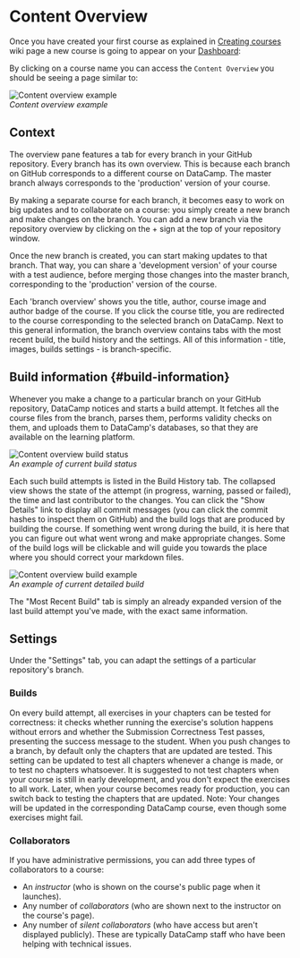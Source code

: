 # Content Overview

Once you have created your first course as explained in [Creating courses](/courses/README.md) wiki page a new course is going to appear on your [Dashboard](/interface/dashboard.md):


By clicking on a course name you can access the `Content Overview` you should be seeing a page similar to:

![Content overview example](/images/interface/content-overview.png)  
*Content overview example*

## Context

The overview pane features a tab for every branch in your GitHub repository. Every branch has its own overview. This is because each branch on GitHub corresponds to a different course on DataCamp. The master branch always corresponds to the 'production' version of your course. 

By making a separate course for each branch, it becomes easy to work on big updates and to collaborate on a course: you simply create a new branch and make changes on the branch. You can add a new branch via the repository overview by clicking on the + sign at the top of your repository window.

Once the new branch is created, you can start making updates to that branch. That way, you can share a 'development version' of your course with a test audience, before merging those changes into the master branch, corresponding to the 'production' version of the course.

Each 'branch overview' shows you the title, author, course image and author badge of the course. If you click the course title, you are redirected to the course corresponding to the selected branch on DataCamp. Next to this general information, the branch overview contains tabs with the most recent build, the build history and the settings. All of this information - title, images, builds settings - is branch-specific.

## Build information {#build-information}

Whenever you make a change to a particular branch on your GitHub repository, DataCamp notices and starts a build attempt. It fetches all the course files from the branch, parses them, performs validity checks on them, and uploads them to DataCamp's databases, so that they are available on the learning platform.

![Content overview build status](/images/interface/content-overview-build-status.png)  
*An example of current build status*

Each such build attempts is listed in the Build History tab. The collapsed view shows the state of the attempt (in progress, warning, passed or failed), the time and last contributor to the changes. You can click the "Show Details" link to display all commit messages (you can click the commit hashes to inspect them on GitHub) and the build logs that are produced by building the course. If something went wrong during the build, it is here that you can figure out what went wrong and make appropriate changes. Some of the build logs will be clickable and will guide you towards the place where you should correct your markdown files.

![Content overview build example](/images/interface/content-overview-build-example.png)  
*An example of current detailed build*

The "Most Recent Build" tab is simply an already expanded version of the last build attempt you've made, with the exact same information.

## Settings

Under the "Settings" tab, you can adapt the settings of a particular repository's branch.

### Builds

On every build attempt, all exercises in your chapters can be tested for correctness: it checks whether running the exercise's solution happens without errors and whether the Submission Correctness Test passes, presenting the success message to the student. When you push changes to a branch, by default only the chapters that are updated are tested. This setting can be updated to test all chapters whenever a change is made, or to test no chapters whatsoever. It is suggested to not test chapters when your course is still in early development, and you don't expect the exercises to all work. Later, when your course becomes ready for production, you can switch back to testing the chapters that are updated. Note: Your changes will be updated in the corresponding DataCamp course, even though some exercises might fail.

### Collaborators

If you have administrative permissions, you can add three types of collaborators to a course:

- An *instructor* (who is shown on the course's public page when it launches).
- Any number of *collaborators* (who are shown next to the instructor on the course's page).
- Any number of *silent collaborators* (who have access but aren't displayed publicly).
  These are typically DataCamp staff who have been helping with technical issues.
